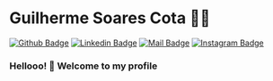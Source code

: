 # Guilherme Soares Cota :man_technologist:

[![Github Badge](https://img.shields.io/badge/-Github-000?style=flat-square&logo=Github&logoColor=white&link=https://github.com/lucasgdb)](https://github.com/guiscota)
[![Linkedin Badge](https://img.shields.io/badge/-LinkedIn-blue?style=flat-square&logo=Linkedin&logoColor=white&link=https://www.linkedin.com/in/guiscota/)](https://www.linkedin.com/in/guiscota/)
[![Mail Badge](https://img.shields.io/badge/-Mail-c14438?style=flat-square&logo=Gmail&logoColor=white&link=mailto:guilhermesoares.tech)](mailto:guilhermesoares.tech)
[![Instagram Badge](https://img.shields.io/badge/-Instagram-C13584?style=flat-square&labelColor=C13584&logo=instagram&logoColor=white&link=https://www.instagram.com/guiscota/)](https://www.instagram.com/guiscota/)

### Hellooo! 👋 Welcome to my profile
